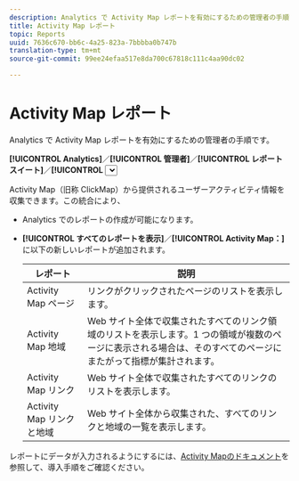 ```yaml
---
description: Analytics で Activity Map レポートを有効にするための管理者の手順です。
title: Activity Map レポート
topic: Reports
uuid: 7636c670-bb6c-4a25-823a-7bbbba0b747b
translation-type: tm+mt
source-git-commit: 99ee24efaa517e8da700c67818c111c4aa90dc02

---
```



# Activity Map レポート

Analytics で Activity Map レポートを有効にするための管理者の手順です。

**[!UICONTROL Analytics]**／**[!UICONTROL 管理者]**／**[!UICONTROL レポートスイート]**／**[!UICONTROL <select report suite>]**／**[!UICONTROL 設定を編集]**／**[!UICONTROL Activity Map]**／**[!UICONTROL Activity Map レポート]**

Activity Map（旧称 ClickMap）から提供されるユーザーアクティビティ情報を収集できます。この統合により、

* Analytics でのレポートの作成が可能になります。
* **[!UICONTROL すべてのレポートを表示]**／**[!UICONTROL Activity Map：]**&#x200B;に以下の新しいレポートが追加されます。

   | レポート | 説明 |
   |---|---|
   | Activity Map ページ | リンクがクリックされたページのリストを表示します。 |
   | Activity Map 地域 | Web サイト全体で収集されたすべてのリンク領域のリストを表示します。1 つの領域が複数のページに表示される場合は、そのすべてのページにまたがって指標が集計されます。 |
   | Activity Map リンク | Web サイト全体で収集されたすべてのリンクのリストを表示します。 |
   | Activity Map リンクと地域 | Web サイト全体から収集された、すべてのリンクと地域の一覧を表示します。 |

レポートにデータが入力されるようにするには、[Activity Mapのドキュメント](https://marketing.adobe.com/resources/help/ja_JP/analytics/activitymap/)を参照して、導入手順をご確認ください。
